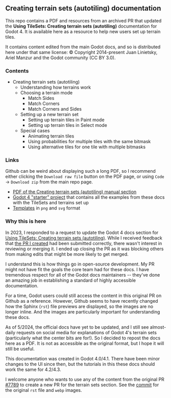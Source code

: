 ## Creating terrain sets (autotiling) documentation

This repo contains a PDF and resources from an archived PR that updated the **Using TileSets: Creating terrain sets (autotiling)** documentation for Godot 4. It is available here as a resource to help new users set up terrain tiles.

It contains content edited from the main Godot docs, and so is distributed here under that same license: © Copyright 2014-present Juan Linietsky, Ariel Manzur and the Godot community (CC BY 3.0).

### Contents
- Creating terrain sets (autotiling)
    - Understanding how terrains work
    - Choosing a terrain mode
        - Match Sides
        - Match Corners
        - Match Corners and Sides
    - Setting up a new terrain set
        - Setting up terrain tiles in Paint mode
        - Setting up terrain tiles in Select mode
    - Special cases
        - Animating terrain tiles
        - Using probabilities for multiple tiles with the same bitmask
        - Using alternative tiles for one tile with multiple bitmasks

### Links
Github can be weird about displaying such a long PDF, so I recommend either clicking the `Download raw file` button on the PDF page, or using `Code` -> `Download zip` from the main repo page.

- [PDF of the Creating terrain sets (autotiling) manual section](./terrain_sets_docs.pdf)
- [Godot 4 "starter" project](./starter_project/) that contains all the examples from these docs with the TileSets and terrains set up
- [Templates](./templates/) in `png` and `svg` format


### Why this is here

In 2023, I responded to a request to update the Godot 4 docs section for [Using TileSets: Creating terrain sets (autotiling)](https://docs.godotengine.org/en/latest/tutorials/2d/using_tilesets.html#creating-terrain-sets-autotiling). While I received feedback that [the PR I created](https://github.com/godotengine/godot-docs/pull/7789) had been submitted correctly, there wasn't interest in reviewing or merging it. I ended up closing the PR as it was blocking others from making edits that might be more likely to get merged.

I understand this is how things go in open-source development. My PR might not have fit the goals the core team had for these docs. I have tremendous respect for all of the Godot docs maintainers -- they've done an amazing job in establishing a standard of highly accessible documentation.

For a time, Godot users could still access the content in this original PR on Github as a reference. However, Github seems to have recently changed how the Sphinx (`rst`) file previews are displayed, so the images are no longer inline. And the images are particularly important for understanding these docs.

As of 5/2024, the official docs have yet to be updated, and I still see almost-daily requests on social media for explanations of Godot 4's terrain sets (particularly what the center bits are for!). So I decided to repost the docs here as a PDF. It is not as accessible as the original format, but I hope it will still be useful.

This documentation was created in Godot 4.0/4.1. There have been minor changes to the UI since then, but the tutorials in this these docs should work the same for 4.2/4.3.

I welcome anyone who wants to use any of the content from the original PR [#7789](https://github.com/godotengine/godot-docs/pull/7789) to create a new PR for the terrain sets section. See the [commit](https://github.com/godotengine/godot-docs/pull/7789/files#diff-f1afad32ca03f3a25b1c50f47996f838c74c9f94ead387382f21b9ef02d53a72) for the original `rst` file and `webp` images.
